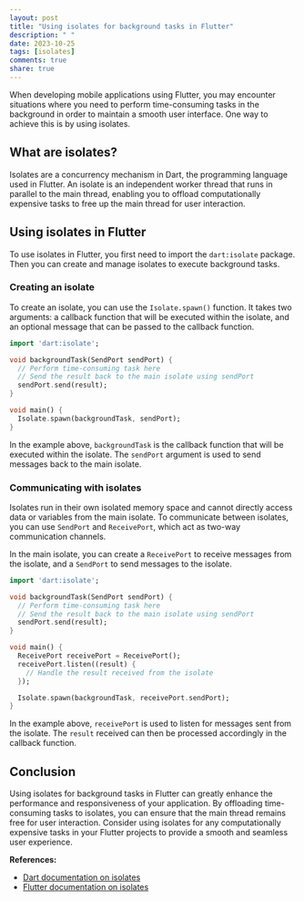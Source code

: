 ```yaml
---
layout: post
title: "Using isolates for background tasks in Flutter"
description: " "
date: 2023-10-25
tags: [isolates]
comments: true
share: true
---
```


When developing mobile applications using Flutter, you may encounter situations where you need to perform time-consuming tasks in the background in order to maintain a smooth user interface. One way to achieve this is by using isolates.

## What are isolates?

Isolates are a concurrency mechanism in Dart, the programming language used in Flutter. An isolate is an independent worker thread that runs in parallel to the main thread, enabling you to offload computationally expensive tasks to free up the main thread for user interaction.

## Using isolates in Flutter

To use isolates in Flutter, you first need to import the `dart:isolate` package. Then you can create and manage isolates to execute background tasks.

### Creating an isolate

To create an isolate, you can use the `Isolate.spawn()` function. It takes two arguments: a callback function that will be executed within the isolate, and an optional message that can be passed to the callback function.

```dart
import 'dart:isolate';

void backgroundTask(SendPort sendPort) {
  // Perform time-consuming task here
  // Send the result back to the main isolate using sendPort
  sendPort.send(result);
}

void main() {
  Isolate.spawn(backgroundTask, sendPort);
}
```

In the example above, `backgroundTask` is the callback function that will be executed within the isolate. The `sendPort` argument is used to send messages back to the main isolate.

### Communicating with isolates

Isolates run in their own isolated memory space and cannot directly access data or variables from the main isolate. To communicate between isolates, you can use `SendPort` and `ReceivePort`, which act as two-way communication channels.

In the main isolate, you can create a `ReceivePort` to receive messages from the isolate, and a `SendPort` to send messages to the isolate.

```dart
import 'dart:isolate';

void backgroundTask(SendPort sendPort) {
  // Perform time-consuming task here
  // Send the result back to the main isolate using sendPort
  sendPort.send(result);
}

void main() {
  ReceivePort receivePort = ReceivePort();
  receivePort.listen((result) {
    // Handle the result received from the isolate
  });

  Isolate.spawn(backgroundTask, receivePort.sendPort);
}
```

In the example above, `receivePort` is used to listen for messages sent from the isolate. The `result` received can then be processed accordingly in the callback function.

## Conclusion

Using isolates for background tasks in Flutter can greatly enhance the performance and responsiveness of your application. By offloading time-consuming tasks to isolates, you can ensure that the main thread remains free for user interaction. Consider using isolates for any computationally expensive tasks in your Flutter projects to provide a smooth and seamless user experience.

**References:**
- [Dart documentation on isolates](https://dart.dev/guides/libraries/library-tour#isolates)
- [Flutter documentation on isolates](https://flutter.dev/docs/development/data-and-backend/concurrency)